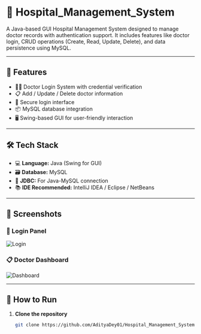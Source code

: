 # 🏥 Hospital_Management_System

A Java-based GUI Hospital Management System designed to manage doctor records with authentication support. It includes features like doctor login, CRUD operations (Create, Read, Update, Delete), and data persistence using MySQL.

---

## 🔧 Features

- 👨‍⚕️ Doctor Login System with credential verification
- 📋 Add / Update / Delete doctor information
- 🔐 Secure login interface
- 📦 MySQL database integration
- 🖥️ Swing-based GUI for user-friendly interaction

---

## 🛠️ Tech Stack

- 💻 **Language:** Java (Swing for GUI)
- 🗃️ **Database:** MySQL
- 🔌 **JDBC:** For Java-MySQL connection
- 📚 **IDE Recommended:** IntelliJ IDEA / Eclipse / NetBeans

---

## 📸 Screenshots

### 🔑 Login Panel
![Login](screenshots/login.png)

### 📋 Doctor Dashboard
![Dashboard](screenshots/dashboard.png)

---

## 📂 How to Run

1. **Clone the repository**
   ```bash
   git clone https://github.com/AdityaDey01/Hospital_Management_System.git
